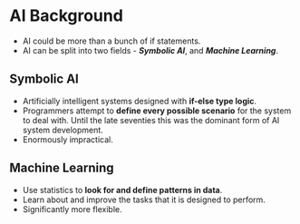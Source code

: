 # AI Background

* AI could be more than a bunch of if statements.
* AI can be split into two fields - ***Symbolic AI***, and ***Machine Learning***.

## Symbolic AI

* Artificially intelligent systems designed with **if-else type logic**.
* Programmers attempt to **define every possible scenario** for the system to deal with.
Until the late seventies this was the dominant form of AI system development.
* Enormously impractical.

## Machine Learning

* Use statistics to **look for and define patterns in data**.
* Learn about and improve the tasks that it is designed to perform.
* Significantly more flexible.
